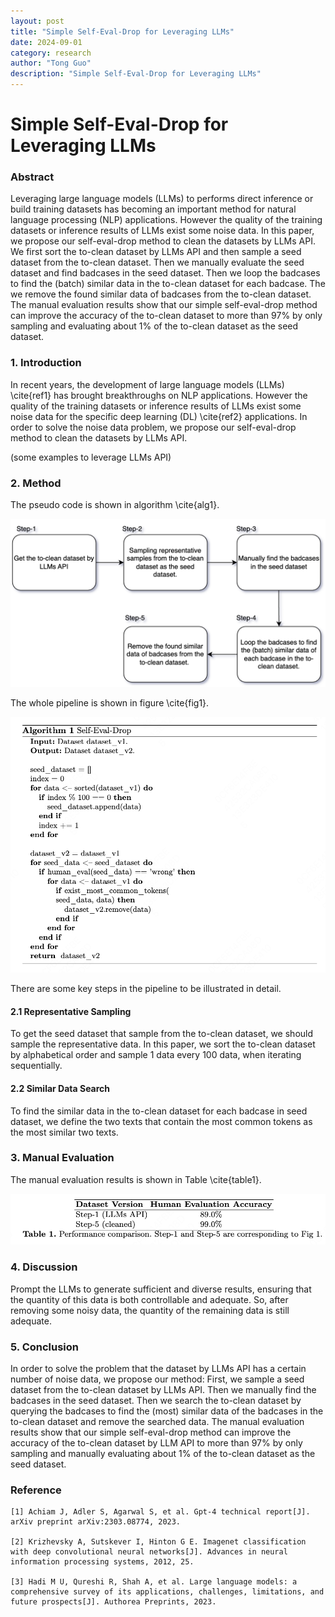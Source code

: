 ```yaml
---
layout: post
title: "Simple Self-Eval-Drop for Leveraging LLMs"
date: 2024-09-01
category: research
author: "Tong Guo"
description: "Simple Self-Eval-Drop for Leveraging LLMs"
---
```

# Simple Self-Eval-Drop for Leveraging LLMs

### Abstract

Leveraging large language models (LLMs) to performs direct inference or build training datasets has becoming an important method for natural language processing (NLP) applications. However the quality of the training datasets or inference results of LLMs exist some noise data. In this paper, we propose our self-eval-drop method to clean the datasets by LLMs API. We first sort the to-clean dataset by LLMs API and then sample a seed dataset from the to-clean dataset. Then we manually evaluate the seed dataset and find badcases in the seed dataset. Then we loop the badcases to find the (batch) similar data in the to-clean dataset for each badcase. The we remove the found similar data of badcases from the to-clean dataset. The manual evaluation results show that our simple self-eval-drop method can improve the accuracy of the to-clean dataset to more than 97% by only sampling and evaluating about 1% of the to-clean dataset as the seed dataset.

### 1. Introduction

In recent years, the development of large language models (LLMs) \cite{ref1} has brought breakthroughs on NLP applications. However the quality of the training datasets or inference results of LLMs exist some noise data for the specific deep learning (DL) \cite{ref2} applications. In order to solve the noise data problem, we propose our self-eval-drop method to clean the datasets by LLMs API.

(some examples to leverage LLMs API)

### 2. Method

The pseudo code is shown in algorithm \cite{alg1}.

![fig1](/assets/png/self-eval-drop/fig1.png)

The whole pipeline is shown in figure \cite{fig1}.

![alg1](/assets/png/self-eval-drop/alg1.png)

There are some key steps in the pipeline to be illustrated in detail.

#### 2.1 Representative Sampling

To get the seed dataset that sample from the to-clean dataset, we should sample the representative data. In this paper, we sort the to-clean dataset by alphabetical order and sample 1 data every 100 data, when iterating sequentially.

#### 2.2 Similar Data Search

To find the similar data in the to-clean dataset for each badcase in seed dataset, we define the two texts that contain the most common tokens as the most similar two texts.

### 3. Manual Evaluation

The manual evaluation results is shown in Table \cite{table1}.

![table1](/assets/png/self-eval-drop/table1.png)

### 4. Discussion

Prompt the LLMs to generate sufficient and diverse results, ensuring that the quantity of this data is both controllable and adequate. So, after removing some noisy data, the quantity of the remaining data is still adequate.


### 5. Conclusion

In order to solve the problem that the dataset by LLMs API has a certain number of noise data, we propose our method: First, we sample a seed dataset from the to-clean dataset by LLMs API. Then we manually find the badcases in the seed dataset. Then we search the to-clean dataset by querying the badcases to find the (most) similar data of the badcases in the to-clean dataset and remove the searched data. The manual evaluation results show that our simple self-eval-drop method can improve the accuracy of the to-clean dataset by LLM API to more than 97% by only sampling and manually evaluating about 1% of the to-clean dataset as the seed dataset.

### Reference
```
[1] Achiam J, Adler S, Agarwal S, et al. Gpt-4 technical report[J]. arXiv preprint arXiv:2303.08774, 2023.

[2] Krizhevsky A, Sutskever I, Hinton G E. Imagenet classification with deep convolutional neural networks[J]. Advances in neural information processing systems, 2012, 25.

[3] Hadi M U, Qureshi R, Shah A, et al. Large language models: a comprehensive survey of its applications, challenges, limitations, and future prospects[J]. Authorea Preprints, 2023.
```
